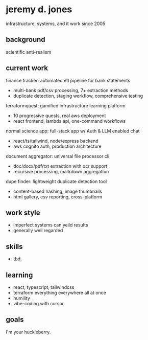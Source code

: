 # jeremy d. jones

infrastructure, systems, and it work since 2005

## background

scientific anti-realism 

## current work

finance tracker: automated etl pipeline for bank statements
- multi-bank pdf/csv processing, 7+ extraction methods
- duplicate detection, staging workflow, comprehensive testing

terraformquest: gamified infrastructure learning platform
- 10 progressive quests, real aws deployment
- react frontend, lambda api, one-command workflows

normal science app: full-stack app w/ Auth & LLM enabled chat 
- react/ts/tailwind, node/express backend
- aws cognito auth, production architecture

document aggregator: universal file processor cli
- doc/docx/pdf/txt extraction with ocr support
- recursive processing, markdown aggregation

dupe finder: lightweight duplicate detection tool
- content-based hashing, image thumbnails
- html gallery, csv reporting, cross-platform

## work style

- imperfect systems can yeild results
- generally well regarded

## skills

- tbd.

## learning

- react, typescript, tailwindcss
- terraform everything everywhere all at once
- humility
- vibe-coding with cursor

## goals

I'm your huckleberry.

